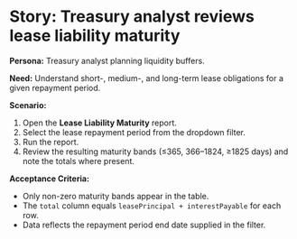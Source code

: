 # Story: Treasury analyst reviews lease liability maturity

**Persona:** Treasury analyst planning liquidity buffers.

**Need:** Understand short-, medium-, and long-term lease obligations for a given repayment period.

**Scenario:**
1. Open the **Lease Liability Maturity** report.
2. Select the lease repayment period from the dropdown filter.
3. Run the report.
4. Review the resulting maturity bands (≤365, 366–1824, ≥1825 days) and note the totals where present.

**Acceptance Criteria:**
- Only non-zero maturity bands appear in the table.
- The `total` column equals `leasePrincipal + interestPayable` for each row.
- Data reflects the repayment period end date supplied in the filter.
